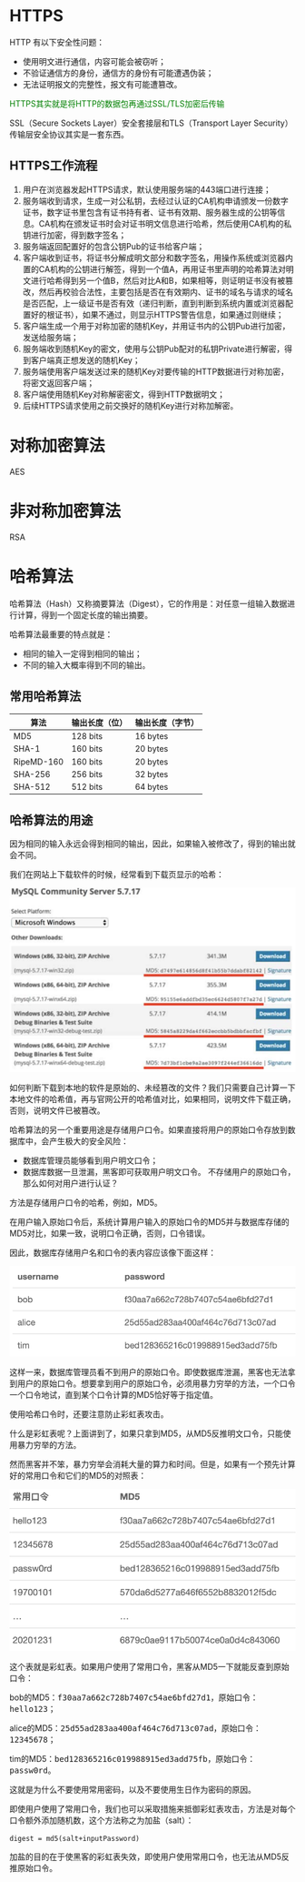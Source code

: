 # HTTPS
HTTP 有以下安全性问题：
- 使用明文进行通信，内容可能会被窃听；
- 不验证通信方的身份，通信方的身份有可能遭遇伪装；
- 无法证明报文的完整性，报文有可能遭篡改。

<font color=green>HTTPS其实就是将HTTP的数据包再通过SSL/TLS加密后传输</font>

SSL（Secure Sockets Layer）安全套接层和TLS（Transport Layer Security）传输层安全协议其实是一套东西。

## HTTPS工作流程
1. 用户在浏览器发起HTTPS请求，默认使用服务端的443端口进行连接；
2. 服务端收到请求，生成一对公私钥，去经过认证的CA机构申请颁发一份数字证书，数字证书里包含有证书持有者、证书有效期、服务器生成的公钥等信息。CA机构在颁发证书时会对证书明文信息进行哈希，然后使用CA机构的私钥进行加密，得到数字签名；
3. 服务端返回配置好的包含公钥Pub的证书给客户端；
4. 客户端收到证书，将证书分解成明文部分和数字签名，用操作系统或浏览器内置的CA机构的公钥进行解签，得到一个值A，再用证书里声明的哈希算法对明文进行哈希得到另一个值B，然后对比A和B，如果相等，则证明证书没有被篡改，然后再校验合法性，主要包括是否在有效期内、证书的域名与请求的域名是否匹配，上一级证书是否有效（递归判断，直到判断到系统内置或浏览器配置好的根证书），如果不通过，则显示HTTPS警告信息，如果通过则继续；
5. 客户端生成一个用于对称加密的随机Key，并用证书内的公钥Pub进行加密，发送给服务端；
6. 服务端收到随机Key的密文，使用与公钥Pub配对的私钥Private进行解密，得到客户端真正想发送的随机Key；
7. 服务端使用客户端发送过来的随机Key对要传输的HTTP数据进行对称加密，将密文返回客户端；
8. 客户端使用随机Key对称解密密文，得到HTTP数据明文；
9. 后续HTTPS请求使用之前交换好的随机Key进行对称加解密。

# 对称加密算法
AES

# 非对称加密算法
RSA

# 哈希算法
哈希算法（Hash）又称摘要算法（Digest），它的作用是：对任意一组输入数据进行计算，得到一个固定长度的输出摘要。

哈希算法最重要的特点就是：

- 相同的输入一定得到相同的输出；
- 不同的输入大概率得到不同的输出。

## 常用哈希算法
| 算法	| 输出长度（位）| 输出长度（字节）|
| ---- | ---- | ----|
|MD5	|128 bits	|16 bytes
|SHA-1	|160 bits	|20 bytes
|RipeMD-160	|160 bits	|20 bytes
|SHA-256	|256 bits	|32 bytes
| SHA-512	|512 bits	|64 bytes

## 哈希算法的用途
因为相同的输入永远会得到相同的输出，因此，如果输入被修改了，得到的输出就会不同。

我们在网站上下载软件的时候，经常看到下载页显示的哈希：

![img](../img/hash.png)

如何判断下载到本地的软件是原始的、未经篡改的文件？我们只需要自己计算一下本地文件的哈希值，再与官网公开的哈希值对比，如果相同，说明文件下载正确，否则，说明文件已被篡改。

哈希算法的另一个重要用途是存储用户口令。如果直接将用户的原始口令存放到数据库中，会产生极大的安全风险：

- 数据库管理员能够看到用户明文口令；
- 数据库数据一旦泄漏，黑客即可获取用户明文口令。
不存储用户的原始口令，那么如何对用户进行认证？

方法是存储用户口令的哈希，例如，MD5。

在用户输入原始口令后，系统计算用户输入的原始口令的MD5并与数据库存储的MD5对比，如果一致，说明口令正确，否则，口令错误。

因此，数据库存储用户名和口令的表内容应该像下面这样：

![img](../img/md5.png)

这样一来，数据库管理员看不到用户的原始口令。即使数据库泄漏，黑客也无法拿到用户的原始口令。想要拿到用户的原始口令，必须用暴力穷举的方法，一个口令一个口令地试，直到某个口令计算的MD5恰好等于指定值。

使用哈希口令时，还要注意防止彩虹表攻击。

什么是彩虹表呢？上面讲到了，如果只拿到MD5，从MD5反推明文口令，只能使用暴力穷举的方法。

然而黑客并不笨，暴力穷举会消耗大量的算力和时间。但是，如果有一个预先计算好的常用口令和它们的MD5的对照表：

![img](../img/rainbowtable.png)

这个表就是彩虹表。如果用户使用了常用口令，黑客从MD5一下就能反查到原始口令：

bob的MD5：<kbd>f30aa7a662c728b7407c54ae6bfd27d1</kbd>，原始口令：<kbd>hello123</kbd>；

alice的MD5：<kbd>25d55ad283aa400af464c76d713c07ad</kbd>，原始口令：<kbd>12345678</kbd>；

tim的MD5：<kbd>bed128365216c019988915ed3add75fb</kbd>，原始口令：<kbd>passw0rd</kbd>。

这就是为什么不要使用常用密码，以及不要使用生日作为密码的原因。

即使用户使用了常用口令，我们也可以采取措施来抵御彩虹表攻击，方法是对每个口令额外添加随机数，这个方法称之为加盐（salt）：
```
digest = md5(salt+inputPassword)
```

加盐的目的在于使黑客的彩虹表失效，即使用户使用常用口令，也无法从MD5反推原始口令。